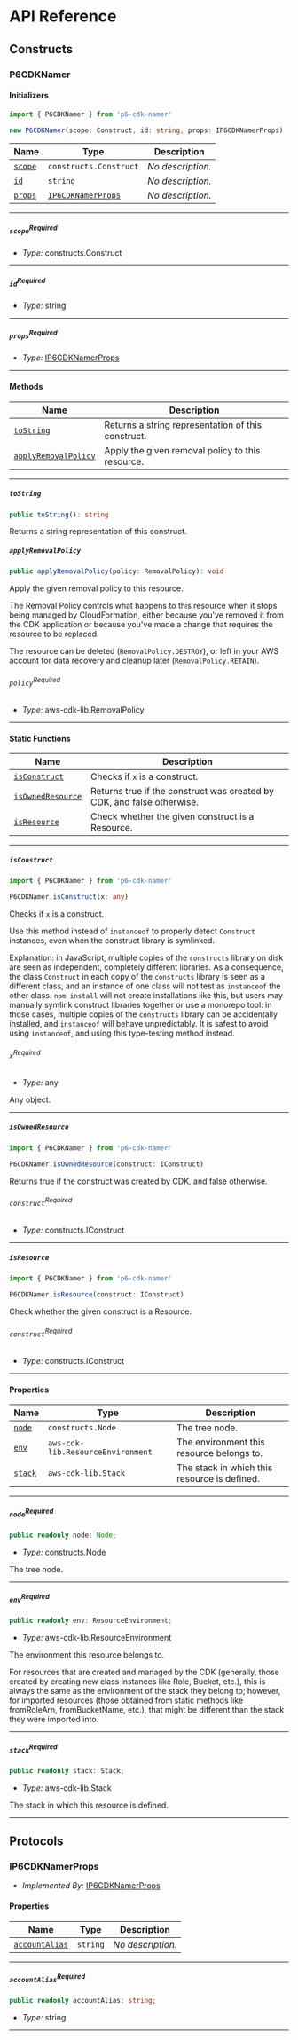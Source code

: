 # API Reference <a name="API Reference" id="api-reference"></a>

## Constructs <a name="Constructs" id="Constructs"></a>

### P6CDKNamer <a name="P6CDKNamer" id="p6-cdk-namer.P6CDKNamer"></a>

#### Initializers <a name="Initializers" id="p6-cdk-namer.P6CDKNamer.Initializer"></a>

```typescript
import { P6CDKNamer } from 'p6-cdk-namer'

new P6CDKNamer(scope: Construct, id: string, props: IP6CDKNamerProps)
```

| **Name** | **Type** | **Description** |
| --- | --- | --- |
| <code><a href="#p6-cdk-namer.P6CDKNamer.Initializer.parameter.scope">scope</a></code> | <code>constructs.Construct</code> | *No description.* |
| <code><a href="#p6-cdk-namer.P6CDKNamer.Initializer.parameter.id">id</a></code> | <code>string</code> | *No description.* |
| <code><a href="#p6-cdk-namer.P6CDKNamer.Initializer.parameter.props">props</a></code> | <code><a href="#p6-cdk-namer.IP6CDKNamerProps">IP6CDKNamerProps</a></code> | *No description.* |

---

##### `scope`<sup>Required</sup> <a name="scope" id="p6-cdk-namer.P6CDKNamer.Initializer.parameter.scope"></a>

- *Type:* constructs.Construct

---

##### `id`<sup>Required</sup> <a name="id" id="p6-cdk-namer.P6CDKNamer.Initializer.parameter.id"></a>

- *Type:* string

---

##### `props`<sup>Required</sup> <a name="props" id="p6-cdk-namer.P6CDKNamer.Initializer.parameter.props"></a>

- *Type:* <a href="#p6-cdk-namer.IP6CDKNamerProps">IP6CDKNamerProps</a>

---

#### Methods <a name="Methods" id="Methods"></a>

| **Name** | **Description** |
| --- | --- |
| <code><a href="#p6-cdk-namer.P6CDKNamer.toString">toString</a></code> | Returns a string representation of this construct. |
| <code><a href="#p6-cdk-namer.P6CDKNamer.applyRemovalPolicy">applyRemovalPolicy</a></code> | Apply the given removal policy to this resource. |

---

##### `toString` <a name="toString" id="p6-cdk-namer.P6CDKNamer.toString"></a>

```typescript
public toString(): string
```

Returns a string representation of this construct.

##### `applyRemovalPolicy` <a name="applyRemovalPolicy" id="p6-cdk-namer.P6CDKNamer.applyRemovalPolicy"></a>

```typescript
public applyRemovalPolicy(policy: RemovalPolicy): void
```

Apply the given removal policy to this resource.

The Removal Policy controls what happens to this resource when it stops
being managed by CloudFormation, either because you've removed it from the
CDK application or because you've made a change that requires the resource
to be replaced.

The resource can be deleted (`RemovalPolicy.DESTROY`), or left in your AWS
account for data recovery and cleanup later (`RemovalPolicy.RETAIN`).

###### `policy`<sup>Required</sup> <a name="policy" id="p6-cdk-namer.P6CDKNamer.applyRemovalPolicy.parameter.policy"></a>

- *Type:* aws-cdk-lib.RemovalPolicy

---

#### Static Functions <a name="Static Functions" id="Static Functions"></a>

| **Name** | **Description** |
| --- | --- |
| <code><a href="#p6-cdk-namer.P6CDKNamer.isConstruct">isConstruct</a></code> | Checks if `x` is a construct. |
| <code><a href="#p6-cdk-namer.P6CDKNamer.isOwnedResource">isOwnedResource</a></code> | Returns true if the construct was created by CDK, and false otherwise. |
| <code><a href="#p6-cdk-namer.P6CDKNamer.isResource">isResource</a></code> | Check whether the given construct is a Resource. |

---

##### `isConstruct` <a name="isConstruct" id="p6-cdk-namer.P6CDKNamer.isConstruct"></a>

```typescript
import { P6CDKNamer } from 'p6-cdk-namer'

P6CDKNamer.isConstruct(x: any)
```

Checks if `x` is a construct.

Use this method instead of `instanceof` to properly detect `Construct`
instances, even when the construct library is symlinked.

Explanation: in JavaScript, multiple copies of the `constructs` library on
disk are seen as independent, completely different libraries. As a
consequence, the class `Construct` in each copy of the `constructs` library
is seen as a different class, and an instance of one class will not test as
`instanceof` the other class. `npm install` will not create installations
like this, but users may manually symlink construct libraries together or
use a monorepo tool: in those cases, multiple copies of the `constructs`
library can be accidentally installed, and `instanceof` will behave
unpredictably. It is safest to avoid using `instanceof`, and using
this type-testing method instead.

###### `x`<sup>Required</sup> <a name="x" id="p6-cdk-namer.P6CDKNamer.isConstruct.parameter.x"></a>

- *Type:* any

Any object.

---

##### `isOwnedResource` <a name="isOwnedResource" id="p6-cdk-namer.P6CDKNamer.isOwnedResource"></a>

```typescript
import { P6CDKNamer } from 'p6-cdk-namer'

P6CDKNamer.isOwnedResource(construct: IConstruct)
```

Returns true if the construct was created by CDK, and false otherwise.

###### `construct`<sup>Required</sup> <a name="construct" id="p6-cdk-namer.P6CDKNamer.isOwnedResource.parameter.construct"></a>

- *Type:* constructs.IConstruct

---

##### `isResource` <a name="isResource" id="p6-cdk-namer.P6CDKNamer.isResource"></a>

```typescript
import { P6CDKNamer } from 'p6-cdk-namer'

P6CDKNamer.isResource(construct: IConstruct)
```

Check whether the given construct is a Resource.

###### `construct`<sup>Required</sup> <a name="construct" id="p6-cdk-namer.P6CDKNamer.isResource.parameter.construct"></a>

- *Type:* constructs.IConstruct

---

#### Properties <a name="Properties" id="Properties"></a>

| **Name** | **Type** | **Description** |
| --- | --- | --- |
| <code><a href="#p6-cdk-namer.P6CDKNamer.property.node">node</a></code> | <code>constructs.Node</code> | The tree node. |
| <code><a href="#p6-cdk-namer.P6CDKNamer.property.env">env</a></code> | <code>aws-cdk-lib.ResourceEnvironment</code> | The environment this resource belongs to. |
| <code><a href="#p6-cdk-namer.P6CDKNamer.property.stack">stack</a></code> | <code>aws-cdk-lib.Stack</code> | The stack in which this resource is defined. |

---

##### `node`<sup>Required</sup> <a name="node" id="p6-cdk-namer.P6CDKNamer.property.node"></a>

```typescript
public readonly node: Node;
```

- *Type:* constructs.Node

The tree node.

---

##### `env`<sup>Required</sup> <a name="env" id="p6-cdk-namer.P6CDKNamer.property.env"></a>

```typescript
public readonly env: ResourceEnvironment;
```

- *Type:* aws-cdk-lib.ResourceEnvironment

The environment this resource belongs to.

For resources that are created and managed by the CDK
(generally, those created by creating new class instances like Role, Bucket, etc.),
this is always the same as the environment of the stack they belong to;
however, for imported resources
(those obtained from static methods like fromRoleArn, fromBucketName, etc.),
that might be different than the stack they were imported into.

---

##### `stack`<sup>Required</sup> <a name="stack" id="p6-cdk-namer.P6CDKNamer.property.stack"></a>

```typescript
public readonly stack: Stack;
```

- *Type:* aws-cdk-lib.Stack

The stack in which this resource is defined.

---




## Protocols <a name="Protocols" id="Protocols"></a>

### IP6CDKNamerProps <a name="IP6CDKNamerProps" id="p6-cdk-namer.IP6CDKNamerProps"></a>

- *Implemented By:* <a href="#p6-cdk-namer.IP6CDKNamerProps">IP6CDKNamerProps</a>


#### Properties <a name="Properties" id="Properties"></a>

| **Name** | **Type** | **Description** |
| --- | --- | --- |
| <code><a href="#p6-cdk-namer.IP6CDKNamerProps.property.accountAlias">accountAlias</a></code> | <code>string</code> | *No description.* |

---

##### `accountAlias`<sup>Required</sup> <a name="accountAlias" id="p6-cdk-namer.IP6CDKNamerProps.property.accountAlias"></a>

```typescript
public readonly accountAlias: string;
```

- *Type:* string

---

